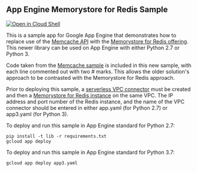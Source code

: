 ## App Engine Memorystore for Redis Sample

[![Open in Cloud Shell][shell_img]][shell_link]

[shell_img]: http://gstatic.com/cloudssh/images/open-btn.png
[shell_link]: https://console.cloud.google.com/cloudshell/open?git_repo=https://github.com/GoogleCloudPlatform/python-docs-samples&page=editor&open_in_editor=appengine/standard/migration/memorystore/README.md

This is a sample app for Google App Engine that demonstrates how to replace
use of the [Memcache API](https://cloud.google.com/appengine/docs/standard/python/memcache)
with the [Memorystore for Redis offering](https://cloud.google.com/memorystore).
This newer library can be used on App Engine with either Python 2.7
or Python 3.

Code taken from the [Memcache sample](https://github.com/GoogleCloudPlatform/python-docs-samples/blob/main/appengine/standard/memcache/snippets/snippets.py)
is included in this new sample, with each line commented out with two # marks.
This allows the older solution's approach to be contrasted with the
Memorystore for Redis approach.

Prior to deploying this sample, a
[serverless VPC connector](https://cloud.google.com/vpc/docs/configure-serverless-vpc-access)
must be created and then a
[Memorystore for Redis instance](https://cloud.google.com/memorystore/docs/redis/quickstart-console)
on the same VPC. The IP address and port number of the Redis instance, and
the name of the VPC connector should be entered in either app.yaml
(for Python 2.7) or app3.yaml (for Python 3).

To deploy and run this sample in App Engine standard for Python 2.7:

    pip install -t lib -r requirements.txt
    gcloud app deploy

To deploy and run this sample in App Engine standard for Python 3.7:

    gcloud app deploy app3.yaml
    
